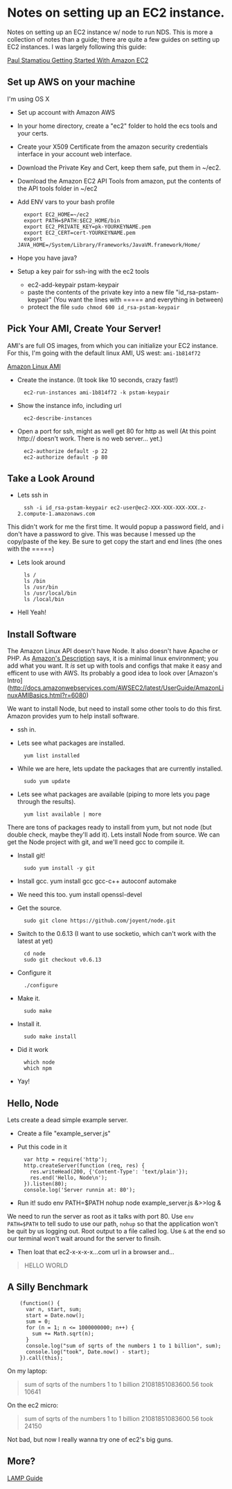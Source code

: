 Notes on setting up an EC2 instance.
===

Notes on setting up an EC2 instance w/ node to run NDS. This is more a collection of notes than a guide; there are quite a few guides on setting up EC2 instances. I was largely following this guide:

[Paul Stamatiou Getting Started With Amazon EC2](http://paulstamatiou.com/how-to-getting-started-with-amazon-ec2)


Set up AWS on your machine
---

I'm using OS X

* Set up account with Amazon AWS
* In your home directory, create a "ec2" folder to hold the ecs tools and your certs.
* Create your X509 Certificate from the amazon security credentials interface in your account web interface.
* Download the Private Key and Cert, keep them safe, put them in ~/ec2.
* Download the Amazon EC2 API Tools from amazon, put the contents of the API tools folder in ~/ec2

* Add ENV vars to your bash profile

		export EC2_HOME=~/ec2
		export PATH=$PATH:$EC2_HOME/bin
		export EC2_PRIVATE_KEY=pk-YOURKEYNAME.pem
		export EC2_CERT=cert-YOURKEYNAME.pem
		export JAVA_HOME=/System/Library/Frameworks/JavaVM.framework/Home/

* Hope you have java?
* Setup a key pair for ssh-ing with the ec2 tools
	* ec2-add-keypair pstam-keypair
	* paste the contents of the private key into a new file "id_rsa-pstam-keypair" (You want the lines with ===== and everything in between)
	* protect the file `sudo chmod 600 id_rsa-pstam-keypair`


Pick Your AMI, Create Your Server!
---

AMI's are full OS images, from which you can initialize your EC2 instance. For this, I'm going with the default linux AMI, US west: `ami-1b814f72` 

[Amazon Linux AMI](http://aws.amazon.com/amazon-linux-ami/)

* Create the instance. (It took like 10 seconds, crazy fast!)

		ec2-run-instances ami-1b814f72 -k pstam-keypair

* Show the instance info, including url
		
		ec2-describe-instances

* Open a port for ssh, might as well get 80 for http as well (At this point http:// doesn't work. There is no web server... yet.)

		ec2-authorize default -p 22 
		ec2-authorize default -p 80


Take a Look Around
---

* Lets ssh in

		ssh -i id_rsa-pstam-keypair ec2-user@ec2-XXX-XXX-XXX-XXX.z-2.compute-1.amazonaws.com

This didn't work for me the first time. It would popup a password field, and i don't have a password to give.
This was because I messed up the copy/paste of the key. Be sure to get copy the start and end lines (the ones with the =====)

* Lets look around 

		ls /
		ls /bin
		ls /usr/bin
		ls /usr/local/bin
		ls /local/bin

* Hell Yeah!


Install Software
---

The Amazon Linux API doesn't have Node. It also doesn't have Apache or PHP. As [Amazon's Description](http://aws.amazon.com/amazon-linux-ami/) says, it is a minimal linux environment; you add what you want. It _is_ set up with tools and configs that make it easy and efficent to use with AWS. Its probably a good idea to look over [Amazon's Intro] (http://docs.amazonwebservices.com/AWSEC2/latest/UserGuide/AmazonLinuxAMIBasics.html?r=6080)

We want to install Node, but need to install some other tools to do this first. Amazon provides yum to help install software. 

* ssh in.
* Lets see what packages are installed.
	
		yum list installed

* While we are here, lets update the packages that are currently installed.

		sudo yum update

* Lets see what packages are available (piping to more lets you page through the results).

		yum list available | more

There are tons of packages ready to install from yum, but not node (but double check, maybe they'll add it). Lets install Node from source. We can get the Node project with git, and we'll need gcc to compile it.

* Install git!
		
		sudo yum install -y git

* Install gcc.
		yum install gcc gcc-c++ autoconf automake

* We need this too.
	yum install openssl-devel

* Get the source.
		
		sudo git clone https://github.com/joyent/node.git

* Switch to the 0.6.13 (I want to use socketio, which can't work with the latest at yet)

		cd node
		sudo git checkout v0.6.13

* Configure it
		
		./configure

* Make it.
		
		sudo make

* Install it.
	
		sudo make install

* Did it work
		
		which node
		which npm

* Yay!


Hello, Node
---
Lets create a dead simple example server.

* Create a file "example_server.js"
* Put this code in it

		var http = require('http');
		http.createServer(function (req, res) {
		  res.writeHead(200, {'Content-Type': 'text/plain'});
		  res.end('Hello, Node\n');
		}).listen(80);
		console.log('Server runnin at: 80');

* Run it!
sudo env PATH=$PATH nohup node example_server.js &>>log &

We need to run the server as root as it talks with port 80. Use `env PATH=$PATH` to tell sudo to use our path, `nohup` so that the application won't be quit by us logging out. Root output to a file called log. Use `&` at the end so our terminal won't wait around for the server to finsih.

* Then loat that ec2-x-x-x-x...com url in a browser and...

> HELLO WORLD


A Silly Benchmark
---

		(function() {
		  var n, start, sum;
		  start = Date.now();
		  sum = 0;
		  for (n = 1; n <= 1000000000; n++) {
		    sum += Math.sqrt(n);
		  }
		  console.log("sum of sqrts of the numbers 1 to 1 billion", sum);
		  console.log("took", Date.now() - start);
		}).call(this);

On my laptop:

> sum of sqrts of the numbers 1 to 1 billion 21081851083600.56
> took 10641

On the ec2 micro:

> sum of sqrts of the numbers 1 to 1 billion 21081851083600.56
> took 24150

Not bad, but now I really wanna try one of ec2's big guns.


More?
---
[LAMP Guide](http://codelikezell.com/setting-up-rails-mysql-php-apache-and-git-on-ec2/)




